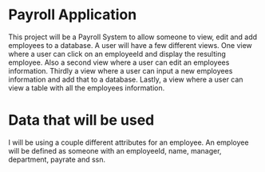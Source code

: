 # Payroll Application

This project will be a Payroll System to allow someone to view, edit and add employees to a database. A user will have a few different views. One view where a user can click on an employeeId and display the resulting employee. Also a second view where a user can edit an employees information. Thirdly a view where a user can input a new employees information and add that to a database. Lastly, a view where a user can view a table with all the employees information.

# Data that will be used

I will be using a couple different attributes for an employee. An employee will be defined as someone with an employeeId, name, manager, department, payrate and ssn.
